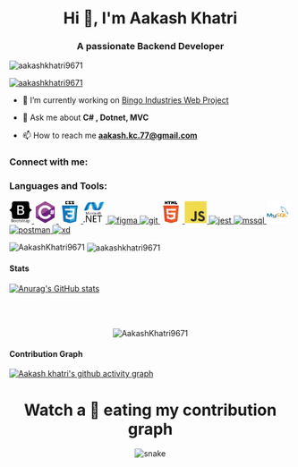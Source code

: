 
<h1 align="center">Hi 👋, I'm Aakash Khatri</h1>
<h3 align="center">A passionate Backend Developer</h3>

<p align="left"> <img src="https://komarev.com/ghpvc/?username=aakashkhatri9671&label=Profile%20views&color=0e75b6&style=flat" alt="aakashkhatri9671" /> </p>

<p align="left"> <a href="https://github.com/ryo-ma/github-profile-trophy"><img src="https://github-profile-trophy.vercel.app/?username=aakashkhatri9671" alt="aakashkhatri9671" /></a> </p>

- 🔭 I’m currently working on [Bingo Industries Web Project](https://www.bingoindustries.com.au/)

- 💬 Ask me about **C# , Dotnet, MVC**

- 📫 How to reach me **aakash.kc.77@gmail.com**

<h3 align="left">Connect with me:</h3>
<p align="left">
</p>

<h3 align="left">Languages and Tools:</h3>
<p align="left"> <a href="https://getbootstrap.com" target="_blank" rel="noreferrer"> <img src="https://raw.githubusercontent.com/devicons/devicon/master/icons/bootstrap/bootstrap-plain-wordmark.svg" alt="bootstrap" width="40" height="40"/> </a> <a href="https://www.w3schools.com/cs/" target="_blank" rel="noreferrer"> <img src="https://raw.githubusercontent.com/devicons/devicon/master/icons/csharp/csharp-original.svg" alt="csharp" width="40" height="40"/> </a> <a href="https://www.w3schools.com/css/" target="_blank" rel="noreferrer"> <img src="https://raw.githubusercontent.com/devicons/devicon/master/icons/css3/css3-original-wordmark.svg" alt="css3" width="40" height="40"/> </a> <a href="https://dotnet.microsoft.com/" target="_blank" rel="noreferrer"> <img src="https://raw.githubusercontent.com/devicons/devicon/master/icons/dot-net/dot-net-original-wordmark.svg" alt="dotnet" width="40" height="40"/> </a> <a href="https://www.figma.com/" target="_blank" rel="noreferrer"> <img src="https://www.vectorlogo.zone/logos/figma/figma-icon.svg" alt="figma" width="40" height="40"/> </a> <a href="https://git-scm.com/" target="_blank" rel="noreferrer"> <img src="https://www.vectorlogo.zone/logos/git-scm/git-scm-icon.svg" alt="git" width="40" height="40"/> </a> <a href="https://www.w3.org/html/" target="_blank" rel="noreferrer"> <img src="https://raw.githubusercontent.com/devicons/devicon/master/icons/html5/html5-original-wordmark.svg" alt="html5" width="40" height="40"/> </a> <a href="https://developer.mozilla.org/en-US/docs/Web/JavaScript" target="_blank" rel="noreferrer"> <img src="https://raw.githubusercontent.com/devicons/devicon/master/icons/javascript/javascript-original.svg" alt="javascript" width="40" height="40"/> </a> <a href="https://jestjs.io" target="_blank" rel="noreferrer"> <img src="https://www.vectorlogo.zone/logos/jestjsio/jestjsio-icon.svg" alt="jest" width="40" height="40"/> </a> <a href="https://www.microsoft.com/en-us/sql-server" target="_blank" rel="noreferrer"> <img src="https://www.svgrepo.com/show/303229/microsoft-sql-server-logo.svg" alt="mssql" width="40" height="40"/> </a> <a href="https://www.mysql.com/" target="_blank" rel="noreferrer"> <img src="https://raw.githubusercontent.com/devicons/devicon/master/icons/mysql/mysql-original-wordmark.svg" alt="mysql" width="40" height="40"/> </a> <a href="https://postman.com" target="_blank" rel="noreferrer"> <img src="https://www.vectorlogo.zone/logos/getpostman/getpostman-icon.svg" alt="postman" width="40" height="40"/> </a> <a href="https://www.adobe.com/products/xd.html" target="_blank" rel="noreferrer"> <img src="https://cdn.worldvectorlogo.com/logos/adobe-xd.svg" alt="xd" width="40" height="40"/> </a> </p>

<p><img align="left" src="https://github-readme-stats.vercel.app/api/top-langs?username=AakashKhatri9671&show_icons=true&locale=en&layout=compact" alt="AakashKhatri9671" /></p>

<p>&nbsp;<img align="center" src="https://github-readme-stats.vercel.app/api?username=aakashkhatri9671&show_icons=true&locale=en" alt="aakashkhatri9671" /></p>

#### Stats
[![Anurag's GitHub stats](https://github-readme-stats.vercel.app/api?username=AakashKhatri9671)](https://github.com/anuraghazra/github-readme-stats)


<br />
<br />
<p align="center">
  <img align="center" height="150em" src="https://github-readme-streak-stats.herokuapp.com/?user=AakashKhatri9671&theme=onedark" alt="AakashKhatri9671" />
</p>

#### Contribution Graph
[![Aakash khatri's github activity graph](https://activity-graph.herokuapp.com/graph?username=AakashKhatri9671&theme=react-dark)](https://github.com/AakashKhatri9671/github-readme-activity-graph)


<h1 align = 'Center'>Watch a 🐍 eating my contribution graph</h1>
<p align="center">
  <img src="https://github.com/rock12231/rock12231/blob/output/github-contribution-grid-snake.svg?username=AakashKhatri9671&theme=react-dark" alt="snake"></center>
</p>
